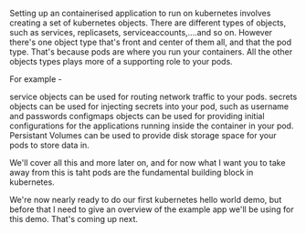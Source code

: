 Setting up an containerised application to run on kubernetes involves creating a set of kubernetes objects. There are different types of objects, such as services, replicasets, serviceaccounts,....and so on. However there's one object type that's front and center of them all, and that the pod type. That's because pods are where you run your containers. All the other objects types plays more of a supporting role to your pods. 

For example -

service objects can be used for routing network traffic to your pods. 
secrets objects can be used for injecting secrets into your pod, such as username and passwords 
configmaps objects can be used for providing initial configurations for the applications running inside the container in your pod.
Persistant Volumes can be used to provide disk storage space for your pods to store data in. 



We'll cover all this and more later on, and for now what I want you to take away from this is taht pods are the fundamental building block in kubernetes.

We're now nearly ready to do our first kubernetes hello world demo, but before that I need to give an overview of the example app we'll be using for this demo. That's coming up next. 